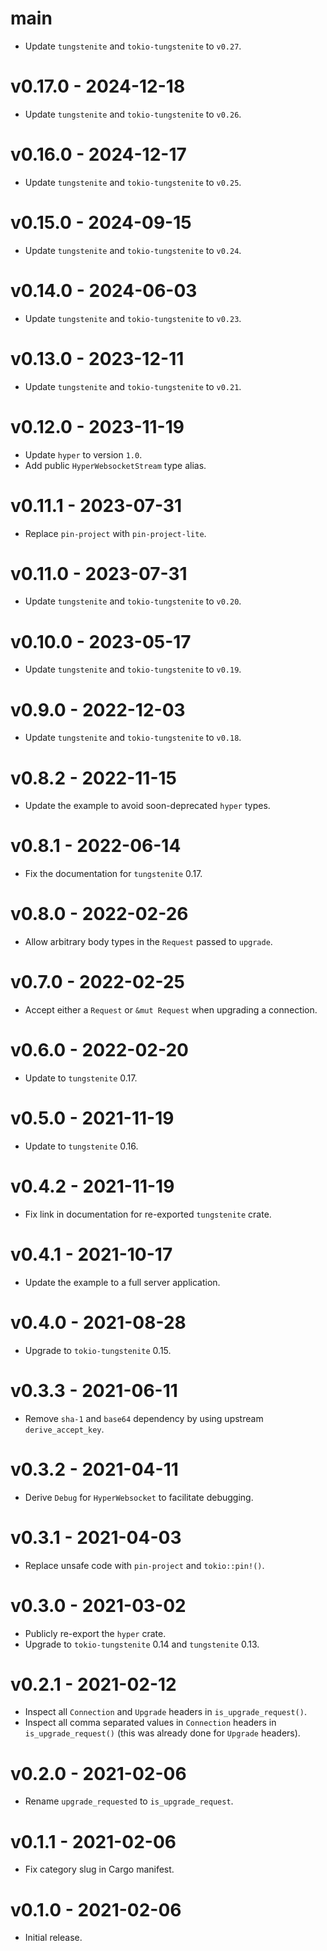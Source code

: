 # main
* Update `tungstenite` and `tokio-tungstenite` to `v0.27`.

# v0.17.0 - 2024-12-18
* Update `tungstenite` and `tokio-tungstenite` to `v0.26`.

# v0.16.0 - 2024-12-17
* Update `tungstenite` and `tokio-tungstenite` to `v0.25`.

# v0.15.0 - 2024-09-15
* Update `tungstenite` and `tokio-tungstenite` to `v0.24`.

# v0.14.0 - 2024-06-03
* Update `tungstenite` and `tokio-tungstenite` to `v0.23`.

# v0.13.0 - 2023-12-11
* Update `tungstenite` and `tokio-tungstenite` to `v0.21`.

# v0.12.0 - 2023-11-19
* Update `hyper` to version `1.0`.
* Add public `HyperWebsocketStream` type alias.

# v0.11.1 - 2023-07-31
* Replace `pin-project` with `pin-project-lite`.

# v0.11.0 - 2023-07-31
* Update `tungstenite` and `tokio-tungstenite` to `v0.20`.

# v0.10.0 - 2023-05-17
* Update `tungstenite` and `tokio-tungstenite` to `v0.19`.

# v0.9.0 - 2022-12-03
* Update `tungstenite` and `tokio-tungstenite` to `v0.18`.

# v0.8.2 - 2022-11-15
* Update the example to avoid soon-deprecated `hyper` types.

# v0.8.1 - 2022-06-14
* Fix the documentation for `tungstenite` 0.17.

# v0.8.0 - 2022-02-26
* Allow arbitrary body types in the `Request` passed to `upgrade`.

# v0.7.0 - 2022-02-25
* Accept either a `Request` or `&mut Request` when upgrading a connection.

# v0.6.0 - 2022-02-20
* Update to `tungstenite` 0.17.

# v0.5.0 - 2021-11-19
* Update to `tungstenite` 0.16.

# v0.4.2 - 2021-11-19
* Fix link in documentation for re-exported `tungstenite` crate.

# v0.4.1 - 2021-10-17
* Update the example to a full server application.

# v0.4.0 - 2021-08-28
* Upgrade to `tokio-tungstenite` 0.15.

# v0.3.3 - 2021-06-11
* Remove `sha-1` and `base64` dependency by using upstream `derive_accept_key`.

# v0.3.2 - 2021-04-11
* Derive `Debug` for `HyperWebsocket` to facilitate debugging.

# v0.3.1 - 2021-04-03
* Replace unsafe code with `pin-project` and `tokio::pin!()`.

# v0.3.0 - 2021-03-02
* Publicly re-export the `hyper` crate.
* Upgrade to `tokio-tungstenite` 0.14 and `tungstenite` 0.13.

# v0.2.1 - 2021-02-12
* Inspect all `Connection` and `Upgrade` headers in `is_upgrade_request()`.
* Inspect all comma separated values in `Connection` headers in `is_upgrade_request()` (this was already done for `Upgrade` headers).

# v0.2.0 - 2021-02-06
* Rename `upgrade_requested` to `is_upgrade_request`.

# v0.1.1 - 2021-02-06
* Fix category slug in Cargo manifest.

# v0.1.0 - 2021-02-06
* Initial release.
